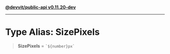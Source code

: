 [**@devvit/public-api v0.11.20-dev**](../../../../../../README.md)

---

# Type Alias: SizePixels

> **SizePixels** = `` `${number}px` ``
